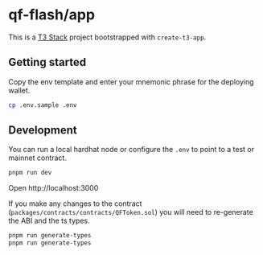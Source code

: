 # qf-flash/app

This is a [T3 Stack](https://create.t3.gg/) project bootstrapped with `create-t3-app`.

## Getting started

Copy the env template and enter your mnemonic phrase for the deploying wallet.

```sh
cp .env.sample .env
```

## Development

You can run a local hardhat node or configure the `.env` to point to a test or mainnet contract.

```sh
pnpm run dev
```

Open http://localhost:3000

If you make any changes to the contract (`packages/contracts/contracts/QFToken.sol`) you will need to re-generate the ABI and the ts types.

```sh
pnpm run generate-types
pnpm run generate-types
```
